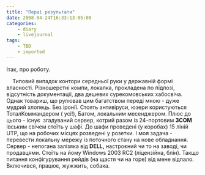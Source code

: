 ```yaml
---
title: "Перші результати"
date: 2008-04-24T16:33:13-05:00
categories:
    - diary
    - livejournal
tags:
    - TBD
    - imported
---
```


Ітак, про роботу.  
  
    Типовий випадок контори середньої руки у державній формі власності. Різношерстні компи, локалка, прокладена по пїдлозі, відсутність документації, два дешевих сурекомовських хабосвіча. Однак товариш, що рулював цим багатством переді мною - дуже мудрий хлопець. Без іронії. Стоять антивіруси, юзери користуються ТоталКоммандером ( усі!), Батом, локальним месенджером. Плюс до цього - існує  згадуваний сервер, котрий разом із 24-портовим **3COM** івським свічем стоїть у шафі. До шафи проведені (у коробах) 15 ліній UTP, що на робочих місцях розведені у розетки. І моя задача - перевести локальну мережу із поточного стану на нове обладнання.     Сервер - непогана залізяка від **DELL,** настроєний чи то на заводі, чи продавцями. Стоїть на йому Windows 2003 RC2 (ліцензійна, блін). Такщо питання конфігурування рейдів (на щастя чи на горе) від мене відпало.  Включився, працює, жужжить, собака.